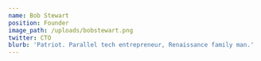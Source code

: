 ```yaml
---
name: Bob Stewart
position: Founder
image_path: /uploads/bobstewart.png
twitter: CTO
blurb: 'Patriot. Parallel tech entrepreneur, Renaissance family man.'
---
```

